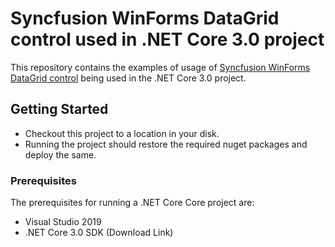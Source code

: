 # Syncfusion WinForms DataGrid control used in .NET Core 3.0 project

This repository contains the examples of usage of [Syncfusion WinForms DataGrid control](https://www.syncfusion.com/winforms-ui-controls/datagrid) being used in the .NET Core 3.0 project.

## Getting Started

* Checkout this project to a location in your disk.
* Running the project should restore the required nuget packages and deploy the same.

### Prerequisites

The prerequisites for running a .NET Core Core project are:
* Visual Studio 2019
* .NET Core 3.0 SDK (Download Link)
